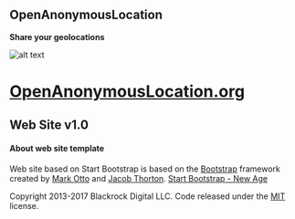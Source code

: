 ## OpenAnonymousLocation

**Share your geolocations**

![alt text](http://openanonymouslocation.org/img/logov5_256x256.png "OpenAnonymousLocation")

# [OpenAnonymousLocation.org](http://openanonymouslocation.org)

## Web Site v1.0


#### About web site template

Web site based on Start Bootstrap is based on the [Bootstrap](http://getbootstrap.com/) framework created by [Mark Otto](https://twitter.com/mdo) and [Jacob Thorton](https://twitter.com/fat).
 [Start Bootstrap - New Age](https://startbootstrap.com/template-overviews/new-age/)

Copyright 2013-2017 Blackrock Digital LLC. Code released under the [MIT](https://github.com/BlackrockDigital/startbootstrap-new-age/blob/gh-pages/LICENSE) license.

